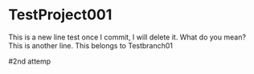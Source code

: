 # TestProject001
This is a new line test
once I commit, I will delete it. 
What do you mean? 
This is another line. 
This belongs to Testbranch01

#2nd attemp
